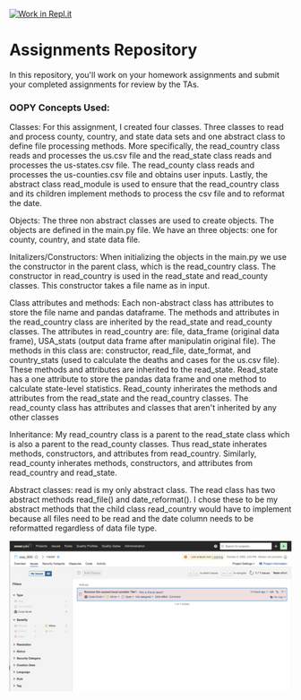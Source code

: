 [![Work in Repl.it](https://classroom.github.com/assets/work-in-replit-14baed9a392b3a25080506f3b7b6d57f295ec2978f6f33ec97e36a161684cbe9.svg)](https://classroom.github.com/online_ide?assignment_repo_id=3281473&assignment_repo_type=AssignmentRepo)

 
# Assignments Repository

In this repository, you'll work on your homework assignments and submit your completed assignments for review by the TAs.

### OOPY Concepts Used:




Classes: For this assignment, I created four classes. Three classes to read and process county, country, and state data sets and one abstract class to define file processing methods. More specifically, the read_country class reads and processes the us.csv file and the read_state class reads and processes the us-states.csv file. The read_county class reads and processes the us-counties.csv file and obtains user inputs. Lastly, the abstract class read_module is used to ensure that the read_country class and its children implement methods to process the csv file and to reformat the date. 

Objects: The three non abstract classes are used to create objects. The objects are defined in the main.py file. We have an three objects: one for county, country, and state data file.

Initalizers/Constructors: When initializing the objects in the main.py we use the constructor in the parent class, which is the read_country class. The constructor in read_country is used in the read_state and read_county classes. This constructor takes a file name as in input. 

Class attributes and methods: Each non-abstract class has attributes to store the file name and pandas dataframe. The methods and attributes in the read_country class are inherited by the read_state and read_county classes. The attributes in read_country are: file, data_frame (original data frame), USA_stats (output data frame after manipulatin original file). The methods in this class are:  constructor, read_file, date_format, and country_stats (used to calculate the deaths and cases for the us.csv file). These methods and attributes are inherited to the read_state. Read_state has a one attribute to store the pandas data frame and one method to calculate state-level statistics. Read_county inherirates the methods and attributes from the read_state and the read_country classes. The read_county class has attributes and classes that aren't inherited by any other classes

Inheritance: My read_country class is a parent to the read_state class which is also a parent to the read_county classes. Thus read_state inherates methods, constructors, and attributes from read_country. Similarly, read_county inherates methods, constructors, and attributes from read_country and read_state.

Abstract classes: read is my only abstract class. The read class has two abstract methods read_file() and date_reformat(). I chose these to be my abstract methods that the child class read_country would have to implement because all files need to be read and the date column needs to be reformatted regardless of data file type. 

![alt](https://github.com/36-650-Fall-2020/oop-assignment-lindayang3932/blob/master/sonarcube.png)